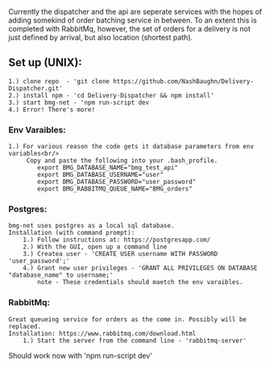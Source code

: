 Currently the dispatcher and the api are seperate services with the hopes 
of adding somekind of order batching service in between. To an extent this 
is completed with RabbitMq, however, the set of orders for a delivery is
not just defined by arrival, but also location (shortest path). 

## Set up (UNIX):
	1.) clone repo  - 'git clone https://github.com/NashBaughn/Delivery-Dispatcher.git'
	2.) install npm - 'cd Delivery-Dispatcher && npm install'
	3.) start bmg-net - 'npm run-script dev
	4.) Error! There's more!

### Env Varaibles:<br/>
	1.) For various reason the code gets it database parameters from env variables<br/>
		 Copy and paste the following into your .bash_profile. 	
			export BMG_DATABASE_NAME="bmg_test_api"
			export BMG_DATABASE_USERNAME="user"
			export BMG_DATABASE_PASSWORD="user_password"
			export BMG_RABBITMQ_QUEUE_NAME="BMG_orders"
		
### Postgres:<br/>
	bmg-net uses postgres as a local sql database.
	Installation (with command prompt):
		1.) Follow instructions at: https://postgresapp.com/
		2.) With the GUI, open up a command line
		3.) Createa user - 'CREATE USER username WITH PASSWORD 'user_password';'
		4.) Grant new user privileges - 'GRANT ALL PRIVILEGES ON DATABASE "database_name" to username;'
			note - These credentials should maetch the env varaibles. 

### RabbitMq:<br/>
	Great queueing service for orders as the come in. Possibly will be replaced.
	Installation: https://www.rabbitmq.com/download.html
		1.) Start the server from the command line - 'rabbitmq-server'


Should work now with 'npm run-script dev'<br/>


